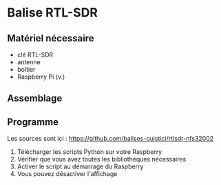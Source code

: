 # Balise RTL-SDR

## Matériel nécessaire

- clé RTL-SDR
- antenne
- boîtier
- Raspberry Pi (v.)


## Assemblage


## Programme

Les sources sont ici : 
https://github.com/balises-ouistici/rtlsdr-nfs32002

1. Télécharger les scripts Python sur votre Raspberry
2. Vérifier que vous avez toutes les bibliothèques nécessaires
4. Activer le script au démarrage du Raspberry
5. Vous pouvez désactiver l'affichage 

